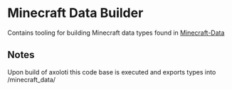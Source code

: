 # Minecraft Data Builder
Contains tooling for building Minecraft data types found in [Minecraft-Data](https://github.com/PrismarineJS/minecraft-data/)


## Notes
Upon build of axoloti this code base is executed and exports types into /minecraft_data/